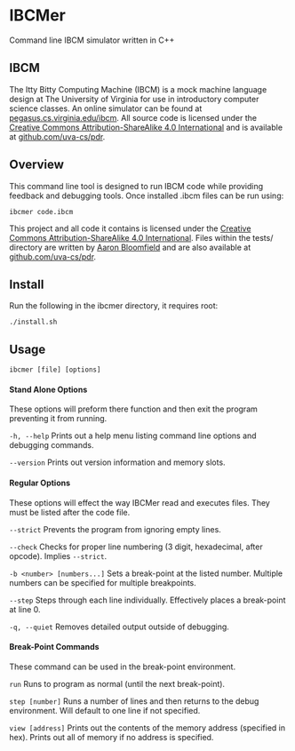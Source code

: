 # IBCMer

Command line IBCM simulator written in C++

## IBCM

The Itty Bitty Computing Machine (IBCM) is a mock machine language design at The University of Virginia for use in introductory computer science classes. An online simulator can be found at [pegasus.cs.virginia.edu/ibcm](http://pegasus.cs.virginia.edu/ibcm/index.html). All source code is licensed under the [Creative Commons Attribution-ShareAlike 4.0 International](http://creativecommons.org/licenses/by-sa/4.0/) and is available at [github.com/uva-cs/pdr](https://github.com/uva-cs/pdr).

## Overview

This command line tool is designed to run IBCM code while providing feedback and debugging tools. Once installed .ibcm files can be run using:

	ibcmer code.ibcm

This project and all code it contains is licensed under the [Creative Commons Attribution-ShareAlike 4.0 International](http://creativecommons.org/licenses/by-sa/4.0/). Files within the tests/ directory are written by [Aaron Bloomfield](https://github.com/aaronbloomfield) and are also available at [github.com/uva-cs/pdr](https://github.com/uva-cs/pdr/tree/master/ibcm).

## Install
Run the following in the ibcmer directory, it requires root:

	./install.sh

## Usage

	ibcmer [file] [options]

#### Stand Alone Options
These options will preform there function and then exit the program preventing it from running.

`-h, --help`
Prints out a help menu listing command line options and debugging commands.

`--version`
Prints out version information and memory slots.

#### Regular Options
These options will effect the way IBCMer read and executes files. They must be listed after the code file.

`--strict`
Prevents the program from ignoring empty lines.

`--check`
Checks for proper line numbering (3 digit, hexadecimal, after opcode). Implies `--strict`.

`-b <number> [numbers...]`
Sets a break-point at the listed number. Multiple numbers can be specified for multiple breakpoints.

`--step`
Steps through each line individually. Effectively places a break-point at line 0.

`-q, --quiet`
Removes detailed output outside of debugging.

#### Break-Point Commands
These command can be used in the break-point environment.

`run`
Runs to program as normal (until the next break-point).

`step [number]`
Runs a number of lines and then returns to the debug environment. Will default to one line if not specified.

`view [address]`
Prints out the contents of the memory address (specified in hex). Prints out all of memory if no address is specified.

